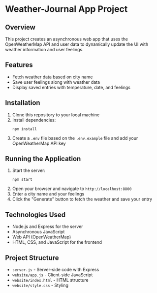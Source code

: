 # Weather-Journal App Project

## Overview

This project creates an asynchronous web app that uses the OpenWeatherMap API and user data to dynamically update the UI with weather information and user feelings.

## Features

- Fetch weather data based on city name
- Save user feelings along with weather data
- Display saved entries with temperature, date, and feelings

## Installation

1. Clone this repository to your local machine
2. Install dependencies:
   ```
   npm install
   ```
3. Create a `.env` file based on the `.env.example` file and add your OpenWeatherMap API key

## Running the Application

1. Start the server:
   ```
   npm start
   ```
2. Open your browser and navigate to `http://localhost:8800`
3. Enter a city name and your feelings
4. Click the "Generate" button to fetch the weather and save your entry

## Technologies Used

- Node.js and Express for the server
- Asynchronous JavaScript
- Web API (OpenWeatherMap)
- HTML, CSS, and JavaScript for the frontend

## Project Structure

- `server.js` - Server-side code with Express
- `website/app.js` - Client-side JavaScript
- `website/index.html` - HTML structure
- `website/style.css` - Styling

